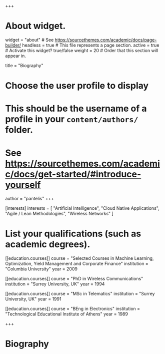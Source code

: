 +++
# About widget.
widget = "about"  # See https://sourcethemes.com/academic/docs/page-builder/
headless = true  # This file represents a page section.
active = true  # Activate this widget? true/false
weight = 20  # Order that this section will appear in.

title = "Biography"

# Choose the user profile to display
# This should be the username of a profile in your `content/authors/` folder.
# See https://sourcethemes.com/academic/docs/get-started/#introduce-yourself
author = "pantelis"
+++

[interests]
  interests = [
    "Artificial Intelligence",
    "Cloud Native Applications",
    "Agile / Lean Methodologies",
     "Wireless Networks"
  ]

# List your qualifications (such as academic degrees).
[[education.courses]]
  course = "Selected Courses in Machine Learning, Optimization, Yield Management and Corporate Finance"
  institution = "Columbia University"
  year = 2009

[[education.courses]]
  course = "PhD in Wireless Communications"
  institution = "Surrey University, UK"
  year = 1994

[[education.courses]]
  course = "MSc in Telematics"
  institution = "Surrey University, UK"
  year = 1991

[[education.courses]]
  course = "BEng in Electronics"
  institution = "Technological Educational Institute of Athens"
  year = 1989

+++
# Biography
